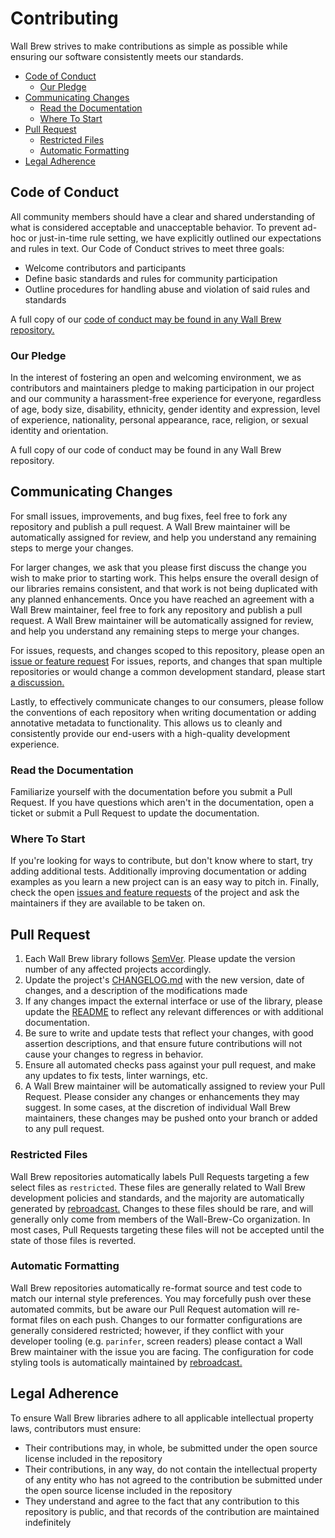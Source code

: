 # Contributing

Wall Brew strives to make contributions as simple as possible while ensuring our software consistently meets our standards.

<!-- START doctoc generated TOC please keep comment here to allow auto update -->
<!-- DON'T EDIT THIS SECTION, INSTEAD RE-RUN doctoc TO UPDATE -->

- [Code of Conduct](#code-of-conduct)
  - [Our Pledge](#our-pledge)
- [Communicating Changes](#communicating-changes)
  - [Read the Documentation](#read-the-documentation)
  - [Where To Start](#where-to-start)
- [Pull Request](#pull-request)
  - [Restricted Files](#restricted-files)
  - [Automatic Formatting](#automatic-formatting)
- [Legal Adherence](#legal-adherence)

<!-- END doctoc generated TOC please keep comment here to allow auto update -->

## Code of Conduct

All community members should have a clear and shared understanding of what is considered acceptable and unacceptable behavior.
To prevent ad-hoc or just-in-time rule setting, we have explicitly outlined our expectations and rules in text.
Our Code of Conduct strives to meet three goals:

- Welcome contributors and participants
- Define basic standards and rules for community participation
- Outline procedures for handling abuse and violation of said rules and standards

A full copy of our [code of conduct may be found in any Wall Brew repository.](https://github.com/Wall-Brew-Co/lein-sealog/blob/master/CODE_OF_CONDUCT.md)

### Our Pledge

In the interest of fostering an open and welcoming environment, we as contributors and maintainers pledge to making participation in our project and our community a harassment-free experience for everyone, regardless of age, body
size, disability, ethnicity, gender identity and expression, level of experience, nationality, personal appearance, race, religion, or sexual identity and orientation.

A full copy of our code of conduct may be found in any Wall Brew repository.

## Communicating Changes

For small issues, improvements, and bug fixes, feel free to fork any repository and publish a pull request.
A Wall Brew maintainer will be automatically assigned for review, and help you understand any remaining steps to merge your changes.

For larger changes, we ask that you please first discuss the change you wish to make prior to starting work.
This helps ensure the overall design of our libraries remains consistent, and that work is not being duplicated with any planned enhancements.
Once you have reached an agreement with a Wall Brew maintainer, feel free to fork any repository and publish a pull request.
A Wall Brew maintainer will be automatically assigned for review, and help you understand any remaining steps to merge your changes.

For issues, requests, and changes scoped to this repository, please open an [issue or feature request](https://github.com/Wall-Brew-Co/lein-sealog/issues/new/choose)
For issues, reports, and changes that span multiple repositories or would change a common development standard, please start [a discussion.](https://github.com/Wall-Brew-Co/open-source/discussions)

Lastly, to effectively communicate changes to our consumers, please follow the conventions of each repository when writing documentation or adding annotative metadata to functionality.
This allows us to cleanly and consistently provide our end-users with a high-quality development experience.

### Read the Documentation

Familiarize yourself with the documentation before you submit a Pull Request.
If you have questions which aren't in the documentation, open a ticket or submit a Pull Request to update the documentation.

### Where To Start

If you're looking for ways to contribute, but don't know where to start, try adding additional tests.
Additionally improving documentation or adding examples as you learn a new project can is an easy way to pitch in.
Finally, check the open [issues and feature requests](https://github.com/nnichols/lein-sealog/issues) of the project and ask the maintainers if they are available to be taken on.

## Pull Request

1. Each Wall Brew library follows [SemVer](http://semver.org/ "The Semantic Versioning Scheme"). Please update the version number of any affected projects accordingly.
2. Update the project's [CHANGELOG.md](https://github.com/nnichols/lein-sealog/blob/master/CHANGELOG.md) with the new version, date of changes, and a description of the modifications made
3. If any changes impact the external interface or use of the library, please update the [README](https://github.com/nnichols/lein-sealog/blob/master/README.md) to reflect any relevant differences or with additional documentation.
4. Be sure to write and update tests that reflect your changes, with good assertion descriptions, and that ensure future contributions will not cause your changes to regress in behavior.
5. Ensure all automated checks pass against your pull request, and make any updates to fix tests, linter warnings, etc.
6. A Wall Brew maintainer will be automatically assigned to review your Pull Request. Please consider any changes or enhancements they may suggest. In some cases, at the discretion of individual Wall Brew maintainers, these changes may be pushed onto your branch or added to any pull request.

### Restricted Files

Wall Brew repositories automatically labels Pull Requests targeting a few select files as `restricted`.
These files are generally related to Wall Brew development policies and standards, and the majority are automatically generated by [rebroadcast.](https://github.com/Wall-Brew-Co/rebroadcast)
Changes to these files should be rare, and will generally only come from members of the Wall-Brew-Co organization.
In most cases, Pull Requests targeting these files will not be accepted until the state of those files is reverted.

### Automatic Formatting

Wall Brew repositories automatically re-format source and test code to match our internal style preferences.
You may forcefully push over these automated commits, but be aware our Pull Request automation will re-format files on each push.
Changes to our formatter configurations are generally considered restricted; however, if they conflict with your developer tooling (e.g. `parinfer`, screen readers) please contact a Wall Brew maintainer with the issue you are facing.
The configuration for code styling tools is automatically maintained by [rebroadcast.](https://github.com/Wall-Brew-Co/rebroadcast)

## Legal Adherence

To ensure Wall Brew libraries adhere to all applicable intellectual property laws, contributors must ensure:

- Their contributions may, in whole, be submitted under the open source license included in the repository
- Their contributions, in any way, do not contain the intellectual property of any entity who has not agreed to the contribution be submitted under the open source license included in the repository
- They understand and agree to the fact that any contribution to this repository is public, and that records of the contribution are maintained indefinitely

<!-- This file was automatically copied and populated by rebroadcast -->
<!-- Do not edit this file directly, instead modify the source at https://github.com/Wall-Brew-Co/rebroadcast/blob/master/sources/templates/CONTRIBUTING.md -->
